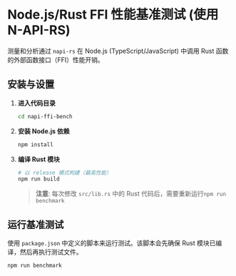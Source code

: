 # Node.js/Rust FFI 性能基准测试 (使用 N-API-RS)

测量和分析通过 `napi-rs` 在 Node.js (TypeScript/JavaScript) 中调用 Rust 函数的外部函数接口（FFI）性能开销。



## 安装与设置

1.  **进入代码目录**
    ```bash
    cd napi-ffi-bench
    ```

2.  **安装 Node.js 依赖**
    ```bash
    npm install
    ```

3.  **编译 Rust 模块**
    ```bash
    # 以 release 模式构建（最高性能）
    npm run build
    ```
    > **注意**: 每次修改 `src/lib.rs` 中的 Rust 代码后，需要重新运行`npm run benchmark`

## 运行基准测试

使用 `package.json` 中定义的脚本来运行测试。该脚本会先确保 Rust 模块已编译，然后再执行测试文件。
```bash
npm run benchmark
```
